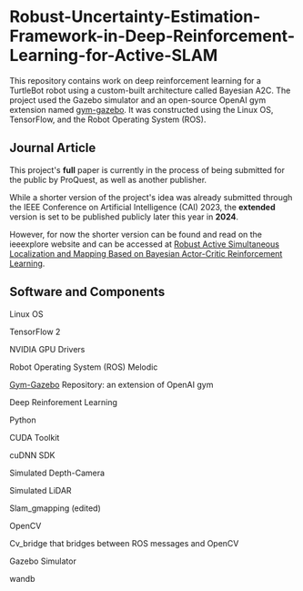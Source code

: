 # Robust-Uncertainty-Estimation-Framework-in-Deep-Reinforcement-Learning-for-Active-SLAM
This repository contains work on deep reinforcement learning for a TurtleBot robot using a custom-built architecture called Bayesian A2C. The project used the Gazebo simulator and an open-source OpenAI gym extension named [gym-gazebo](https://github.com/erlerobot/gym-gazebo). It was constructed using the Linux OS, TensorFlow, and the Robot Operating System (ROS).


## Journal Article
This project's **full** paper is currently in the process of being submitted for the public by ProQuest, as well as another publisher. 

While a shorter version of the project's idea was already submitted through the IEEE Conference on Artificial Intelligence (CAI) 2023, the **extended** version is set to be published publicly later this year in **2024**.

However, for now the shorter version can be found and read on the ieeexplore website and can be accessed at [Robust Active Simultaneous Localization and Mapping Based on Bayesian Actor-Critic Reinforcement Learning](https://ieeexplore.ieee.org/document/10195002).



## Software and Components
Linux OS

TensorFlow 2

NVIDIA GPU Drivers

Robot Operating System (ROS) Melodic

[Gym-Gazebo](https://github.com/erlerobot/gym-gazebo) Repository: an extension of OpenAI gym 

Deep Reinforement Learning

Python

CUDA Toolkit

cuDNN SDK

Simulated Depth-Camera

Simulated LiDAR

Slam_gmapping (edited)

OpenCV

Cv_bridge that bridges between ROS messages and OpenCV

Gazebo Simulator

wandb


